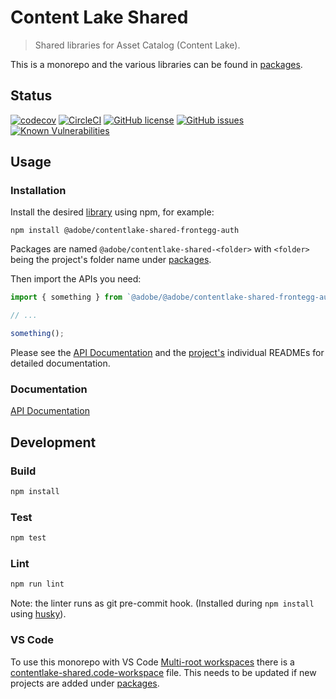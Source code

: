 # Content Lake Shared

> Shared libraries for Asset Catalog (Content Lake).

This is a monorepo and the various libraries can be found in [packages](packages/).

## Status

[![codecov](https://img.shields.io/codecov/c/github/adobe/contentlake-shared.svg)](https://codecov.io/gh/adobe/contentlake-shared)
[![CircleCI](https://img.shields.io/circleci/project/github/adobe/contentlake-shared.svg)](https://circleci.com/gh/adobe/contentlake-shared)
[![GitHub license](https://img.shields.io/github/license/adobe/contentlake-shared.svg)](https://github.com/adobe/contentlake-shared/blob/main/LICENSE.txt)
[![GitHub issues](https://img.shields.io/github/issues/adobe/contentlake-shared.svg)](https://github.com/adobe/contentlake-shared/issues)
[![Known Vulnerabilities](https://snyk.io/test/github/adobe/contentlake-shared/badge.svg?targetFile=package.json)](https://snyk.io/test/github/adobe/contentlake-shared?targetFile=package.json)

## Usage

### Installation

Install the desired [library](packages) using npm, for example:

```
npm install @adobe/contentlake-shared-frontegg-auth
```

Packages are named `@adobe/contentlake-shared-<folder>` with `<folder>` being the project's folder name under [packages](packages/).

Then import the APIs you need:

```javascript
import { something } from `@adobe/@adobe/contentlake-shared-frontegg-auth`;

// ...

something();
```

Please see the [API Documentation](docs/API.md) and the [project's](packages/) individual READMEs for detailed documentation.

### Documentation

[API Documentation](docs/API.md)


## Development


### Build

```bash
npm install
```

### Test

```bash
npm test
```

### Lint

```bash
npm run lint
```

Note: the linter runs as git pre-commit hook. (Installed during `npm install` using [husky](https://github.com/typicode/husky)).

### VS Code

To use this monorepo with VS Code [Multi-root workspaces](https://code.visualstudio.com/docs/editor/multi-root-workspaces) there is a [contentlake-shared.code-workspace](contentlake-shared.code-workspace) file. This needs to be updated if new projects are added under [packages](packages/).

